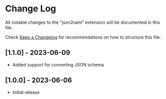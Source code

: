 # Change Log

All notable changes to the "json2raml" extension will be documented in this file.

Check [Keep a Changelog](http://keepachangelog.com/) for recommendations on how to structure this file.

## [1.1.0] - 2023-06-09

- Added support for converting JSON schema

## [1.0.0] - 2023-06-06

- Initial release
